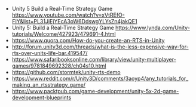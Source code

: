 - Unity 5 Build a Real-Time Strategy Game https://www.youtube.com/watch?v=xVtREfO-FIY&list=PL31JjEjYEcA3oW6DdswgYLYsZn4jakQE1
- Unity 5: Build a Real-Time Strategy Game https://www.lynda.com/Unity-tutorials/Welcome/427923/479691-4.html
- https://www.quora.com/How-do-you-create-an-RTS-in-Unity
- http://forum.unity3d.com/threads/what-is-the-less-expensive-way-for-rts-over-units-life-bar.419547/
- https://www.safaribooksonline.com/library/view/unity-multiplayer-games/9781849692328/ch04s10.html
- https://github.com/stormtek/unity-rts-demo
- https://www.reddit.com/r/Unity3D/comments/3aoyp4/any_tutorials_for_making_an_rtsstrategy_game/
- https://www.packtpub.com/game-development/unity-5x-2d-game-development-blueprints

